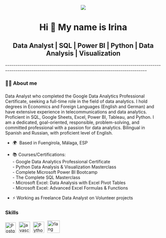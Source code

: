 <p align="center">
 <img src="https://github.com/user-attachments/assets/3b7928de-45dc-4682-b3b1-db8becb59991"/>
</p>

<h1 align="center">Hi 👋 My name is Irina</h1>

<h2 align="center">Data Analyst | SQL | Power BI | Python | Data Analysis | Visualization</h2>
-----------------------------------------------------------------------------------------------------------------------------------------------------

###

<h3 align="left">👩‍💻  About me</h3>

###
Data Analyst who completed the Google Data Analytics Professional Certificate, seeking a full-time role in the field of data analytics. I hold degrees in Economics and Foreign Languages (English and German) and have extensive experience in telecommunications and data analytics. Proficient in SQL, Google Sheets, Excel, Power BI, Tableau, and Python. I am a dedicated, goal-oriented, responsible, problem-solving, and committed professional with a passion for data analytics. Bilingual in Spanish and Russian, with proficient level of English.

*  🌍  Based in Fuengirola, Málaga, ESP
  
*  📚  Courses/Certifications: <br>- Google Data Analytics Professional Certificate <br>- Python Data Analysis & Visualization Masterclass
   <br>- Complete Microsoft Power BI Bootcamp <br>- The Complete SQL Masterclass <br>- Microsoft Excel: Data Analysis with Excel Pivot Tables <br>- Microsoft Excel: Advanced Excel Formulas & Functions
*  ⚡ Working as Freelance Data Analyst on Volunteer projects </p>

### Skills

<div align="left">
 <img src="https://raw.githubusercontent.com/danielcranney/readme-generator/main/public/icons/skills/postgresql-colored.svg"width="34" height="34" alt="PostgreSQL"  />
 <img width="2" />
 <img src="https://github.com/user-attachments/assets/5ce1ae50-f3bf-4e95-81c2-3ba9726bf6e6" width="36" height="36" alt="javascript logo"  />
 <img width="2" />
  <img src="https://raw.githubusercontent.com/danielcranney/readme-generator/main/public/icons/skills/python-colored.svg" width="36" height="36" alt="Python"  />
  <img width="2" />
  <img src="https://raw.githubusercontent.com/danielcranney/readme-generator/main/public/icons/skills/rlang-colored.svg" height="40" alt="rlang"  />
 <img width="2" />
</div>

